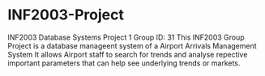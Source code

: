 # INF2003-Project
INF2003 Database Systems Project 1 Group ID: 31
This INF2003 Group Project is a database manageent system of a Airport Arrivals Management System
It allows Airport staff to search for trends and analyse repective important parameters that can help see underlying trends or markets.
